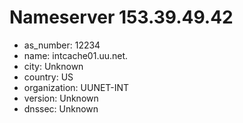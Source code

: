 # Nameserver 153.39.49.42

* as_number: 12234
* name: intcache01.uu.net.
* city: Unknown
* country: US
* organization: UUNET-INT
* version: Unknown
* dnssec: Unknown
